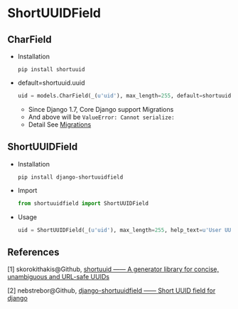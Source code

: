 # ShortUUIDField

## CharField

* Installation

  ```shell
  pip install shortuuid
  ```

* default=shortuuid.uuid

  ```python
  uid = models.CharField(_(u'uid'), max_length=255, default=shortuuid.uuid, help_text=u'User UUID', db_index=True)
  ```
  * Since Django 1.7, Core Django support Migrations
  * And above will be ``ValueError: Cannot serialize:``
  * Detail See [Migrations](../Databases/Migrations.md)


## ShortUUIDField

* Installation

  ```shell
  pip install django-shortuuidfield
  ```

* Import

  ```python
  from shortuuidfield import ShortUUIDField
  ```

* Usage

  ```python
  uid = ShortUUIDField(_(u'uid'), max_length=255, help_text=u'User UUID', db_index=True)
  ```

## References

[1] skorokithakis@Github, [shortuuid —— A generator library for concise, unambiguous and URL-safe UUIDs](https://github.com/stochastic-technologies/shortuuid)

[2] nebstrebor@Github, [django-shortuuidfield —— Short UUID field for django](https://github.com/nebstrebor/django-shortuuidfield)